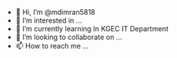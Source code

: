 - 👋 Hi, I’m @mdimran5818
- 👀 I’m interested in ...
- 🌱 I’m currently learning In KGEC IT Department
- 💞️ I’m looking to collaborate on ...
- 📫 How to reach me ...

<!---
mdimran5818/mdimran5818 is a ✨ special ✨ repository because its `README.md` (this file) appears on your GitHub profile.
You can click the Preview link to take a look at your changes.
--->
